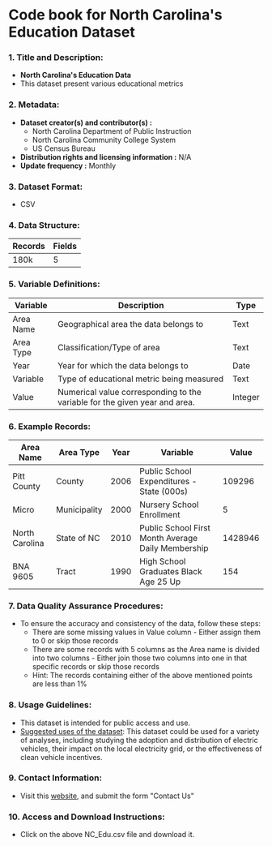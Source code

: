 # Code book for North Carolina's Education Dataset

### 1. Title and Description:

- **North Carolina's Education Data**
- This dataset present various educational metrics

### 2. Metadata:

- **Dataset creator(s) and contributor(s) :**
  - North Carolina Department of Public Instruction
  - North Carolina Community College System
  - US Census Bureau
- **Distribution rights and licensing information :** N/A
- **Update frequency :** Monthly

### 3. Dataset Format:

- CSV

### 4. Data Structure:

| Records | Fields |
| ------- | ------ |
| 180k    | 5      |

### 5. Variable Definitions:

| Variable  | Description                                                                | Type    |
| --------- | -------------------------------------------------------------------------- | ------- |
| Area Name | Geographical area the data belongs to                                      | Text    |
| Area Type | Classification/Type of area                                                | Text    |
| Year      | Year for which the data belongs to                                         | Date    |
| Variable  | Type of educational metric being measured                                  | Text    |
| Value     | Numerical value corresponding to the variable for the given year and area. | Integer |

### 6. Example Records:

| Area Name      | Area Type    | Year | Variable                                           | Value   |
| -------------- | ------------ | ---- | -------------------------------------------------- | ------- |
| Pitt County    | County       | 2006 | Public School Expenditures - State (000s)          | 109296  |
| Micro          | Municipality | 2000 | Nursery School Enrollment                          | 5       |
| North Carolina | State of NC  | 2010 | Public School First Month Average Daily Membership | 1428946 |
| BNA 9605       | Tract        | 1990 | High School Graduates Black Age 25 Up              | 154     |

### 7. Data Quality Assurance Procedures:

- To ensure the accuracy and consistency of the data, follow these steps:
  - There are some missing values in Value column - Either assign them to 0 or skip those records
  - There are some records with 5 columns as the Area name is divided into two columns - Either join those two columns into one in that specific records or skip those records
  - Hint: The records containing either of the above mentioned points are less than 1%

### 8. Usage Guidelines:

- This dataset is intended for public access and use.
- <u>Suggested uses of the dataset</u>: This dataset could be used for a variety of analyses, including studying the adoption and distribution of electric vehicles, their impact on the local electricity grid, or the effectiveness of clean vehicle incentives.

### 9. Contact Information:

- Visit this [website](https://linc.osbm.nc.gov/pages/contact/), and submit the form "Contact Us"

### 10. Access and Download Instructions:

- Click on the above NC_Edu.csv file and download it.
